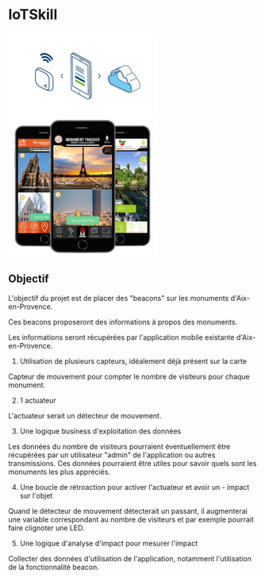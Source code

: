 # IoTSkill

<img src="Images/what_is_beacon_phone.png" width="300">
<img src="Images/app_monuments.png" width="300">

## Objectif
L'objectif du projet est de placer des "beacons" sur les monuments d'Aix-en-Provence.

Ces beacons proposeront des informations à propos des monuments.

Les informations seront récupérées par l'application mobile existante d'Aix-en-Provence.


1. Utilisation de plusieurs capteurs, idéalement déjà présent sur la carte

Capteur de mouvement pour compter le nombre de visiteurs pour chaque monument.

2. 1 actuateur

L'actuateur serait un détecteur de mouvement.

3. Une logique business d'exploitation des données

Les données du nombre de visiteurs pourraient éventuellement être récupérées par un utilisateur "admin" de l'application ou autres transmissions.
Ces données pourraient être utiles pour savoir quels sont les monuments les plus appréciés.

4. Une boucle de rétroaction pour activer l'actuateur et avoir un - impact sur l'objet

Quand le détecteur de mouvement détecterait un passant, il augmenterai une variable correspondant au nombre de visiteurs et par exemple pourrait faire clignoter une LED.

5. Une logique d'analyse d'impact pour mesurer l'impact

Collecter des données d'utilisation de l'application, notamment l'utilisation de la fonctionnalité beacon.
